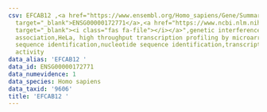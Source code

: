 ```yaml
---
csv: EFCAB12 ,<a href="https://www.ensembl.org/Homo_sapiens/Gene/Summary?db=core;g=ENSG00000172771"
  target="_blank">ENSG00000172771</a>,<a href="https://www.ncbi.nlm.nih.gov/pubmed/28369544"
  target="_blank"><i class="fas fa-file"></i></a>",genetic interference,functional
  association,HeLa, high throughput transcription profiling by microarray,nucleotide
  sequence identification,nucleotide sequence identification,transcriptional regulation,up-regulates
  activity
data_alias: 'EFCAB12 '
data_id: ENSG00000172771
data_numevidence: 1
data_species: Homo sapiens
data_taxid: '9606'
title: 'EFCAB12 '
---
```

